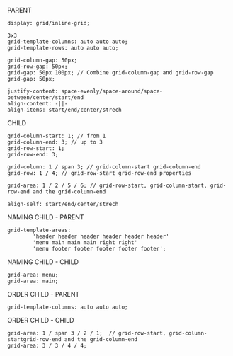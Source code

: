 PARENT

    display: grid/inline-grid;

    3x3
    grid-template-columns: auto auto auto;
    grid-template-rows: auto auto auto;

    grid-column-gap: 50px;
    grid-row-gap: 50px;
    grid-gap: 50px 100px; // Combine grid-column-gap and grid-row-gap
    grid-gap: 50px;

    justify-content: space-evenly/space-around/space-between/center/start/end
    align-content: -||-
    align-items: start/end/center/strech

CHILD

    grid-column-start: 1; // from 1
    grid-column-end: 3; // up to 3
    grid-row-start: 1;
    grid-row-end: 3;

    grid-column: 1 / span 3; // grid-column-start grid-column-end
    grid-row: 1 / 4; // grid-row-start grid-row-end properties

    grid-area: 1 / 2 / 5 / 6; // grid-row-start, grid-column-start, grid-row-end and the grid-column-end

    align-self: start/end/center/strech
NAMING CHILD - PARENT

    grid-template-areas:
            'header header header header header header'
            'menu main main main right right'
            'menu footer footer footer footer footer';
NAMING CHILD - CHILD

    grid-area: menu;
    grid-area: main;
    
ORDER CHILD - PARENT

    grid-template-columns: auto auto auto;

ORDER CHILD - CHILD

    grid-area: 1 / span 3 / 2 / 1;  // grid-row-start, grid-column-startgrid-row-end and the grid-column-end
    grid-area: 3 / 3 / 4 / 4;
